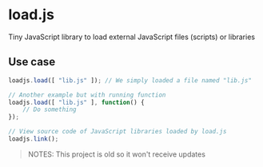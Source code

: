# load.js
Tiny JavaScript library to load external JavaScript files (scripts) or libraries

## Use case
```javascript
loadjs.load([ "lib.js" ]); // We simply loaded a file named "lib.js"

// Another example but with running function
loadjs.load([ "lib.js" ], function() {
    // Do something
});

// View source code of JavaScript libraries loaded by load.js
loadjs.link();
```

> NOTES: This project is old so it won't receive updates
